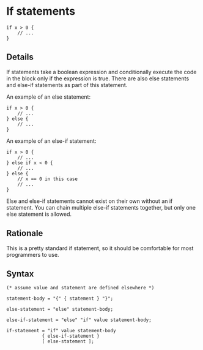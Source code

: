 <!--
Copyright 2024 Sophie Katz

This file is part of the Forge programming language.

Forge is free software: you can redistribute it and/or modify it under the terms of the GNU General
Public License as published by the Free Software Foundation, either version 3 of the License, or
(at your option) any later version.

Forge is distributed in the hope that it will be useful, but WITHOUT ANY WARRANTY; without even the
implied warranty of MERCHANTABILITY or FITNESS FOR A PARTICULAR PURPOSE. See the GNU General Public
License for more details.

You should have received a copy of the GNU General Public License along with Forge. If not, see
<https://www.gnu.org/licenses/>.
-->

# If statements

```
if x > 0 {
	// ...
}
```

## Details

If statements take a boolean expression and conditionally execute the code in the block only if the expression is true. There are also else statements and else-if statements as part of this statement.

An example of an else statement:

```
if x > 0 {
	// ...
} else {
	// ...
}
```

An example of an else-if statement:

```
if x > 0 {
	// ...
} else if x < 0 {
	// ...
} else {
	// x == 0 in this case
	// ...
}
```

Else and else-if statements cannot exist on their own without an if statement. You can chain multiple else-if statements together, but only one else statement is allowed.

## Rationale

This is a pretty standard if statement, so it should be comfortable for most programmers to use.

## Syntax

```ebnf
(* assume value and statement are defined elsewhere *)

statement-body = "{" { statement } "}";

else-statement = "else" statement-body;

else-if-statement = "else" "if" value statement-body;

if-statement = "if" value statement-body
             { else-if-statement }
		     [ else-statement ];
```

